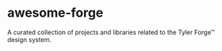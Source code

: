 # awesome-forge
A curated collection of projects and libraries related to the Tyler Forge™ design system.
